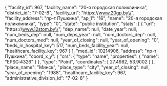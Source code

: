 {
    "facility_id": 967,
    "facility_name": "20-я городская поликлиника",
    "district_id": "7-02-8",
    "facility_url": "https:\/\/www.20gp.by\/",
    "facility_address": "пр-т Пушкина",
    "ap_1": "16",
    "name": "20-я городская поликлиника",
    "type": "0",
    "state": "public institution",
    "stats": [
        {
            "url": "https:\/\/www.12stom.by\/",
            "dep_name": null,
            "date_year": null,
            "num_beds_dep": null,
            "num_deps_year": null,
            "num_doctors_dep": null,
            "num_doctors_med": null,
            "year_of_closing": null,
            "year_of_opening": "0",
            "beds_in_hospital_key": 517,
            "num_beds_facility_year": null,
            "healthcare_facility_key": 967
        }
    ],
    "med_id": 10214906,
    "address": "пр-т Пушкина",
    "coord_x_y": {
        "crs": {
            "type": "name",
            "properties": {
                "name": "EPSG:4326"
            }
        },
        "type": "Point",
        "coordinates": [
            27.4982,
            53.9002
        ]
    },
    "place_name": "Минск",
    "place_type": "city",
    "year_of_closing": null,
    "year_of_opening": "1988",
    "healthcare_facility_key": 967,
    "administrative_division_id": "7-02-8"
}